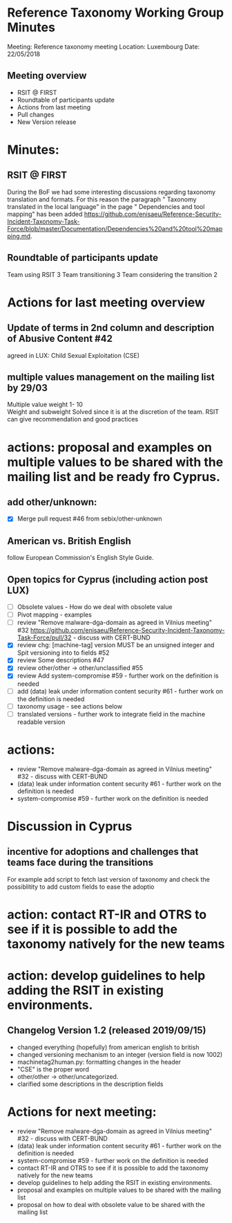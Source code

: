 # Reference Taxonomy Working Group Minutes

Meeting: Reference taxonomy meeting Location: Luxembourg Date: 22/05/2018
## Meeting overview
- RSIT @ FIRST 
- Roundtable of participants update 
- Actions from last meeting
- Pull changes
- New Version release

# Minutes:
## RSIT @ FIRST 
During the BoF we had some interesting discussions regarding taxonomy translation and formats.
For this reason the paragraph " Taxonomy translated in the local language" in the page " Dependencies and tool mapping" has been added https://github.com/enisaeu/Reference-Security-Incident-Taxonomy-Task-Force/blob/master/Documentation/Dependencies%20and%20tool%20mapping.md.
 
## Roundtable of participants update 
Team using RSIT 3
Team transitioning 3
Team considering the transition 2

# Actions for last meeting overview

## Update of terms in 2nd column and description of Abusive Content #42
agreed in LUX: Child Sexual Exploitation (CSE) 

## multiple values management on the mailing list by 29/03
Multiple value weight 1- 10  
Weight and subweight
Solved since it is at the discretion of the team.
RSIT can give recommendation and good practices
# actions: proposal and examples on multiple values to be shared with the mailing list and be ready fro Cyprus.

## add other/unknown:
- [x] Merge pull request #46 from sebix/other-unknown

## American vs. British English
follow European Commission's English Style Guide.

 
## Open topics for Cyprus (including action post LUX)
- [ ] Obsolete values - How do we deal with obsolete value
- [ ] Pivot mapping - examples
- [ ] review  "Remove malware-dga-domain as agreed in Vilnius meeting" #32 https://github.com/enisaeu/Reference-Security-Incident-Taxonomy-Task-Force/pull/32 - discuss with CERT-BUND
- [x] review  chg: [machine-tag] version MUST be an unsigned integer  and  Spit versioning into to fields #52 
- [x] review Some descriptions #47
- [x] review other/other -> other/unclassified #55
- [x] review  Add system-compromise #59 - further work on the definition is needed
- [ ] add (data) leak under information content security #61 - further work on the definition is needed
- [ ] taxonomy usage - see actions below
- [ ] translated versions - further work to integrate field in the machine readable version

# actions:
- review  "Remove malware-dga-domain as agreed in Vilnius meeting" #32 - discuss with CERT-BUND
- (data) leak under information content security #61 - further work on the definition is needed
- system-compromise #59 - further work on the definition is needed

# Discussion in Cyprus

## incentive for adoptions and challenges that teams face during the transitions
For example add script to fetch last version of taxonomy and check the possiblitity to add custom fields to ease the adoptio

# action: contact RT-IR and OTRS to see if it is possible to add the taxonomy natively for the new teams 
# action: develop guidelines to help adding the RSIT in existing environments. 


## Changelog Version 1.2 (released 2019/09/15)

- changed everything (hopefully) from american english to british
- changed versioning mechanism to an integer (version field is now 1002)
- machinetag2human.py: formatting changes in the header
- "CSE" is the proper word
- other/other -> other/uncategorized.
- clarified some descriptions in the description fields

# Actions for next meeting:
 
- review  "Remove malware-dga-domain as agreed in Vilnius meeting" #32 - discuss with CERT-BUND
- (data) leak under information content security #61 - further work on the definition is needed
- system-compromise #59 - further work on the definition is needed
- contact RT-IR and OTRS to see if it is possible to add the taxonomy natively for the new teams 
- develop guidelines to help adding the RSIT in existing environments. 
- proposal and examples on multiple values to be shared with the mailing list  
- proposal on how to deal with obsolete value to be shared with the mailing list 



